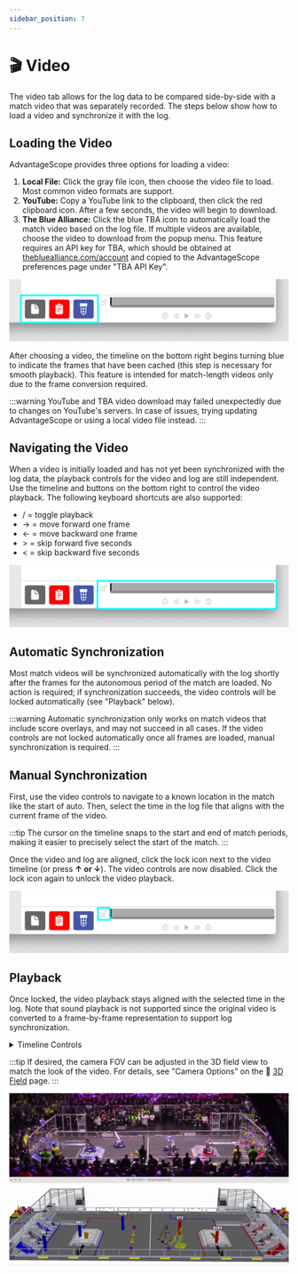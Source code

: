 ```yaml
---
sidebar_position: 7
---
```


# 🎬 Video

The video tab allows for the log data to be compared side-by-side with a match video that was separately recorded. The steps below show how to load a video and synchronize it with the log.

## Loading the Video

AdvantageScope provides three options for loading a video:

1. **Local File:** Click the gray file icon, then choose the video file to load. Most common video formats are support.
2. **YouTube:** Copy a YouTube link to the clipboard, then click the red clipboard icon. After a few seconds, the video will begin to download.
3. **The Blue Alliance:** Click the blue TBA icon to automatically load the match video based on the log file. If multiple videos are available, choose the video to download from the popup menu. This feature requires an API key for TBA, which should be obtained at [thebluealliance.com/account](https://www.thebluealliance.com/account) and copied to the AdvantageScope preferences page under "TBA API Key".

![Source chooser](./img/video-1.png)

After choosing a video, the timeline on the bottom right begins turning blue to indicate the frames that have been cached (this step is necessary for smooth playback). This feature is intended for match-length videos only due to the frame conversion required.

:::warning
YouTube and TBA video download may failed unexpectedly due to changes on YouTube's servers. In case of issues, trying updating AdvantageScope or using a local video file instead.
:::

## Navigating the Video

When a video is initially loaded and has not yet been synchronized with the log data, the playback controls for the video and log are still independent. Use the timeline and buttons on the bottom right to control the video playback. The following keyboard shortcuts are also supported:

- / = toggle playback
- → = move forward one frame
- ← = move backward one frame
- \> = skip forward five seconds
- < = skip backward five seconds

![Video controls](./img/video-2.png)

## Automatic Synchronization

Most match videos will be synchronized automatically with the log shortly after the frames for the autonomous period of the match are loaded. No action is required; if synchronization succeeds, the video controls will be locked automatically (see "Playback" below).

:::warning
Automatic synchronization only works on match videos that include score overlays, and may not succeed in all cases. If the video controls are not locked automatically once all frames are loaded, manual synchronization is required.
:::

## Manual Synchronization

First, use the video controls to navigate to a known location in the match like the start of auto. Then, select the time in the log file that aligns with the current frame of the video.

:::tip
The cursor on the timeline snaps to the start and end of match periods, making it easier to precisely select the start of the match.
:::

Once the video and log are aligned, click the lock icon next to the video timeline (or press **↑ or ↓**). The video controls are now disabled. Click the lock icon again to unlock the video playback.

![Lock button](./img/video-3.png)

## Playback

Once locked, the video playback stays aligned with the selected time in the log. Note that sound playback is not supported since the original video is converted to a frame-by-frame representation to support log synchronization.

<details>
<summary>Timeline Controls</summary>

The timeline is used to control playback and visualization. Clicking on the timeline selects a time, and right-clicking deselects it. The selected time is synchronized across all tabs, making it easy to quickly find this location in other views.

The green sections of the timeline indicate when the robot is autonomous, and the blue sections indicate when the robot is teleoperated.

To zoom, place the cursor over the timeline and scroll up or down. A range can also be selecting by clicking and dragging while holding `Shift`. Move left and right by scrolling horizontally (on supported devices), or by clicking and dragging on the timeline. When connected live, scrolling to the left unlocks from the current time, and scrolling all the way to the right locks to the current time again. Press `Ctrl+\` to zoom to the period where the robot is enabled.

![Timeline](./img/timeline.png)

</details>

:::tip
If desired, the camera FOV can be adjusted in the 3D field view to match the look of the video. For details, see "Camera Options" on the 👀 [3D Field](../tab-reference/3d-field.md) page.
:::

![Video snapshot with odometry](./img/video-4.png)
